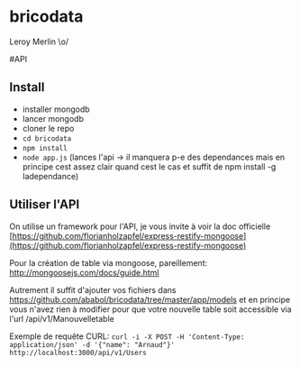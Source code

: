 bricodata
=========

Leroy Merlin \o/

#API

## Install
- installer mongodb
- lancer mongodb
- cloner le repo
- `cd bricodata`
- `npm install`
- `node app.js` (lances l'api -> il manquera p-e des dependances mais en principe cest assez clair quand cest le cas et suffit de npm install -g ladependance)

## Utiliser l'API

On utilise un framework pour l'API, je vous invite à voir la doc officielle [https://github.com/florianholzapfel/express-restify-mongoose](https://github.com/florianholzapfel/express-restify-mongoose)

Pour la création de table via mongoose, pareillement: http://mongoosejs.com/docs/guide.html

Autrement il suffit d'ajouter vos fichiers dans https://github.com/ababol/bricodata/tree/master/app/models et en principe vous n'avez rien à modifier pour que votre nouvelle table soit accessible via l'url /api/v1/Manouvelletable

Exemple de requête CURL:
`curl -i -X POST -H 'Content-Type: application/json' -d '{"name": "Arnaud"}' http://localhost:3000/api/v1/Users`
